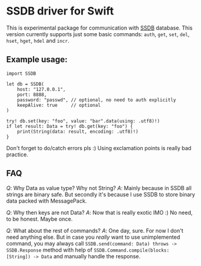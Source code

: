 #  SSDB driver for Swift

This is experimental package for communication with [SSDB](http://ssdb.io) database.
This version currently supports just some basic commands: `auth`, `get`, `set`, `del`, `hset`, `hget`, `hdel` and `incr`.

## Example usage:

```
import SSDB

let db = SSDB(
    host: "127.0.0.1",
    port: 8888,
    password: "passwd", // optional, no need to auth explicitly
    keepAlive: true     // optional
)

try! db.set(key: "foo", value: "bar".data(using: .utf8)!)
if let result: Data = try! db.get(key: "foo") {
    print(String(data: result, encoding: .utf8)!)
}

```

Don't forget to do/catch errors pls :) Using exclamation points is really bad practice.

## FAQ
*Q*: Why Data as value type? Why not String?
*A*: Mainly because in SSDB all strings are binary safe. But secondly it's because I use SSDB to store binary data packed with MessagePack.

*Q*: Why then keys are not Data?
*A*: Now that is really exotic IMO :) No need, to be honest. Maybe once.

*Q*: What about the rest of commands?
*A*: One day, sure. For now I don't need anything else. But in case you *really* want to use unimplemented command, you may always call `SSDB.send(command: Data) throws -> SSDB.Response` method with help of `SSDB.Command.compile(blocks: [String]) -> Data` and manually handle the response.
